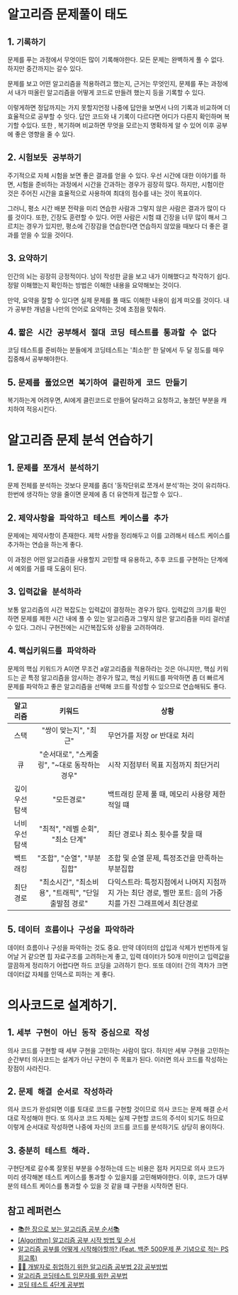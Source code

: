 # 알고리즘 문제풀이 태도

## 1. `기록하기`

문제를 푸는 과정에서 무엇이든 많이 기록해야한다. 모든 문제는 완벽하게 풀 수 없다. 하지만 중간까지는 갈수 있다. 

문제를 보고 어떤 알고리즘을 적용하려고 했는지, 근거는 무엇인지, 문제를 푸는 과정에서 내가 떠올린 알고리즘을 어떻게 코드로 만들려 했는지 등을 기록할 수 있다. 

이렇게하면 정답까지는 가지 못할지언정 나중에 답안을 보면서 나의 기록과 비교하며 더 효율적으로 공부할 수 잇다. 답안 코드와 내 기록이 다르다면 어디가 다른지 확인하며 복기할 수있다. 또한 , 복기하며 비교하면 무엇을 모르는지 명확하게 알 수 있어 이후 공부에 좋은 영향을 줄 수 있다.

## 2. `시험보듯 공부하기`

주기적으로 자체 시험을 보면 좋은 결과를 얻을 수 있다. 우선 시간에 대한 이야기를 하면, 시험을 준비하는 과정에서 시간을 간과하는 경우가 굉장히 많다. 하지만, 시험이란 것은 주어진 시간을 효율적으로 사용하여 최대의 점수를 내는 것이 목표이다. 

그러니, 평소 시간 배분 전략을 미리 연습한 사람과 그렇지 않은 사람은 결과가 많이 다를 것이다. 또한, 긴장도 훈련할 수 있다. 어떤 사람은 시험 떄 긴장을 너무 많이 해서 그르치는 경우가 있지만, 평소에 긴장감을 연습한다면 연습하지 않았을 때보다 더 좋은 결과를 얻을 수 있을 것이다.

## 3. `요약하기`
인간의 뇌는 굉장히 긍정적이다. 남이 작성한 글을 보고 내가 이해했다고 착각하기 쉽다. 정말 이해했는지 확인하는 방법은 이해한 내용을 요약해보는 것이다.

만약, 요약을 잘할 수 있다면 실제 문제를 풀 때도 이해한 내용이 쉽게 떠오를 것이다. 내가 공부한 개념을 나만의 언어로 요약하는 것에 초점을 맞춰라.


## 4. `짧은 시간 공부해서 절대 코딩 테스트를 통과할 수 없다`
코딩 테스트를 준비하는 분들에게 코딩테스트는 '최소한' 한 달에서  두 달 정도를 매우 집중해서 공부해야한다.

## 5. `문제를 풀었으면 복기하여 클린하게 코드 만들기`
복기하는게 어려우면, AI에게 클린코드로 만들어 달라하고 요청하고, 놓쳤던 부분을 캐치하여 적응시킨다.

# 알고리즘 문제 분석 연습하기

## 1. `문제를 쪼개서 분석하기`
문제 전체를 분석하는 것보다 문제를 좀더 '동작단위로 쪼개서 분석'하는 것이 유리하다. 한번에 생각하는 양을 줄이면 문제에 좀 더 유연하게 접근할 수 있다..

## 2. `제약사항을 파악하고 테스트 케이스를 추가`
문제에는 제약사항이 존재한다. 제학 사항을 정리해두고 이를 고려해서 테스트 케이스를 추가하는 연습을 하는게 좋다.

 이 과정은 어떤 알고리즘을 사용할지 고민할 때 유용하고, 추후 코드를 구현하는 단계에서 예외를 거를 때 도움이 된다.

 ## 3. `입력값을 분석하라`
 보통 알고리즘의 시간 복잡도는 입력값이 결정하는 경우가 많다. 입력값의 크기를 확인하면 문제를 제한 시간 내에 풀 수 있는 알고리즘과 그렇지 않은 알고리즘을 미리 걸러낼 수 있다. 그러니 구현전에는 시간복잡도와 상황을 고려하여라.

 ## 4. `핵십키워드를 파악하라`
문제의 핵심 키워드가 A이면 무조건 a알고리즘을 적용하라는 것은 아니지만, 핵심 키워드는 곧 특정 알고리즘을 암시하는 경우가 많고, 핵심 키워드를 파악하면 좀 더 빠르게 문제를 파악하고 좋은 알고리즘을 선택해 코드를 작성할 수 있으므로 연습해둬도 좋다.

|알고리즘|키워드|상황 |
|:---:|:---:|---|
|스택|"쌍이 맞는지", "최근"| 무언가를 저장 or 반대로 처리|
|큐|"순서대로", "스케줄링", "~대로 동작하는 경우"| 시작 지점부터 목표 지점까지 최단거리
|깊이 우선 탐색|"모든경로"|백트래킹 문제 풀 때, 메모리 사용량 제한적일 떄
|너비 우선 탐색|"최적", "레벨 순회", "최소 단계" | 최단 경로나 최소 횟수를 찾을 때
|백트래킹| "조합", "순열", "부분집합"| 조합 및 순열 문제, 특정조건을 만족하는 부분집합|
|최단 경로| "최소시간", "최소비용", "트래픽", "단일 출발점 경로"| 다익스트라: 특정지점에서 나머지 지점까지 가는 최단 경로, 벨만 포트: 음의 가중치를 가진 그래프에서 최단경로|



## 5. `데이터 흐름이나 구성을 파악하라`
데이터 흐름이나 구성을 파악하는 것도 중요. 만약 데이터의 삽입과 삭제가 빈번하게 일어날 거 같으면 힙 자료구조를 고려하는게 좋고, 입력 데이터가 50개 미만이고 입력값을 깔끔하게 정리하기 어렵다면 하드 코딩을 고려하기 한다. 또또 데이터 간의 격차가 크면 데이터값 자체를 인덱스로 피하는 게 좋다. 


# 의사코드로 설계하기.

## 1. `세부 구현이 아닌 동작 중심으로 작성`
의사 코드를 구현할 때 세부 구현을 고민하는 사람이 많다. 하지만 세부 구현을 고민하는 순간부터 의사코드는 설계가 아닌 구현이 주 목표가 된다. 이러면 의사 코드를 작성하는 장점이 사라진다. 

## 2. `문제 해결 순서로 작성하라`
의사 코드가 완성되면 이를 토대로 코드를 구현할 것이므로 의사 코드는 문제 해결 순서대로 작성해야 한다. 또 의사코 코드 자체는 실제 구현할 코드의 주석이 되기도 하므로 이렇게 순서대로 작성하면 나중에 자신의 코드를 코드를 분석하기도 상당히 용이하다.

## 3. `충분히 테스트 해라.`
구현단계로 갈수록 잘못된 부분을 수정하는데 드는 비용은 점차 커지므로 의사 코드가 미리 생각해본 테스트 케이스를 통과할 수 있을지를 고민해봐야한다. 이후, 코드가 대부분의 테스트 케이스를 통과할 수 있을 것 같을 떄 구현을 시작하면 된다.


## 참고 레퍼런스

- [📚한 장으로 보는 알고리즘 공부 순서📚](https://velog.io/@ngngs/%ED%95%9C-%EC%9E%A5%EC%9C%BC%EB%A1%9C-%EB%B3%B4%EB%8A%94-%EC%95%8C%EA%B3%A0%EB%A6%AC%EC%A6%98)
- [[Algorithm] 알고리즘 공부 시작 방법 및 순서](https://blog.yena.io/studynote/2018/11/14/Algorithm-Basic.html)
- [알고리즘 공부를 어떻게 시작해야할까? (Feat. 백준 500문제 푼 기념으로 적는 PS 회고록)](https://steady-coding.tistory.com/260)
- [🧑‍💻 개발자로 취업하기 위한 알고리즘 공부법 2강 공부방법](https://openingsound.tistory.com/117)
- [알고리즘 코딩테스트 입문자를 위한 공부법](https://velog.io/@skiende74/%EC%95%8C%EA%B3%A0%EB%A6%AC%EC%A6%98-%EC%BD%94%EB%94%A9%ED%85%8C%EC%8A%A4%ED%8A%B8-%EC%9E%85%EB%AC%B8%EC%9E%90%EB%A5%BC-%EC%9C%84%ED%95%9C-%EA%B3%B5%EB%B6%80%EB%B2%95)
- [코딩 테스트 4단계 공부법](https://brunch.co.kr/@jihyun-um/41)
